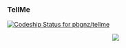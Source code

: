 ### TellMe  
[ ![Codeship Status for pbgnz/tellme](https://app.codeship.com/projects/583c80a0-35a0-0135-20a5-52cee2b34c43/status?branch=master)](https://app.codeship.com/projects/227100)

<p align="center"> 
<img src="https://user-images.githubusercontent.com/20388583/27060169-fa6f7d46-4fa8-11e7-88ea-c30f05ef5adb.png">
</p>
